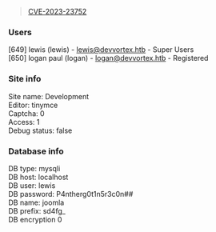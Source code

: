 > [CVE-2023-23752](https://github.com/Acceis/exploit-CVE-2023-23752)  

### Users  
[649] lewis (lewis) - lewis@devvortex.htb - Super Users  
[650] logan paul (logan) - logan@devvortex.htb - Registered  

### Site info  
Site name: Development  
Editor: tinymce  
Captcha: 0  
Access: 1  
Debug status: false  
  
### Database info  
DB type: mysqli  
DB host: localhost  
DB user: lewis  
DB password: P4ntherg0t1n5r3c0n##  
DB name: joomla  
DB prefix: sd4fg_  
DB encryption 0  